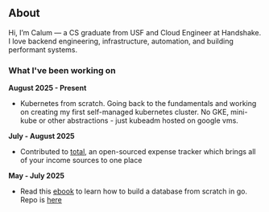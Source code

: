 ## About
Hi, I’m Calum — a CS graduate from USF and Cloud Engineer at Handshake. I love backend engineering, infrastructure, automation, and building performant systems. 

### What I've been working on

**August 2025 - Present**
* Kubernetes from scratch. Going back to the fundamentals and working on creating my first self-managed kubernetes cluster. No GKE, mini-kube or other abstractions - just kubeadm hosted on google vms.

**July - August 2025**
* Contributed to [total](https://github.com/edwardshturman/total), an open-sourced expense tracker which brings all of your income sources to one place

**May - July 2025**
* Read this [ebook](https://build-your-own.org/database/) to learn how to build a database from scratch in go. Repo is [here](https://github.com/ccrawford4/custom-db)
